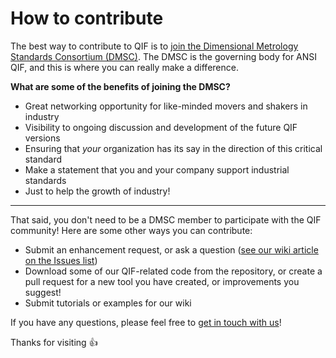 # How to contribute

The best way to contribute to QIF is to [join the Dimensional Metrology Standards Consortium (DMSC)](http://qifstandards.org/about-dmsc/). The DMSC is the governing body for ANSI QIF, and this is where you can really make a difference. 

**What are some of the benefits of joining the DMSC?**

 * Great networking opportunity for like-minded movers and shakers in industry
 * Visibility to ongoing discussion and development of the future QIF versions
 * Ensuring that _your_ organization has its say in the direction of this critical standard
 * Make a statement that you and your company support industrial standards
 * Just to help the growth of industry!

---

That said, you don't need to be a DMSC member to participate with the QIF community! Here are some other ways you can contribute: 

 * Submit an enhancement request, or ask a question ([see our wiki article on the Issues list](https://github.com/QualityInformationFramework/qif-community/wiki/Issues))
 * Download some of our QIF-related code from the repository, or create a pull request for a new tool you have created, or improvements you suggest!
 * Submit tutorials or examples for our wiki

If you have any questions, please feel free to [get in touch with us](http://qifstandards.org/contact-us/)! 

Thanks for visiting :+1:
